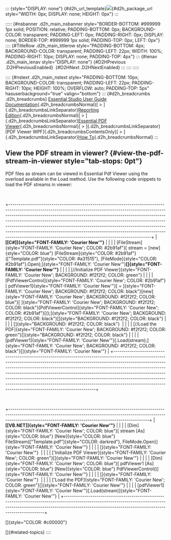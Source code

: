 ::: {style="DISPLAY: none"}
[](ms-xhelp:///?Id=d2h_url_template){#d2h_url_template}![](!package_url!){#d2h_package_url style="WIDTH: 0px; DISPLAY: none; HEIGHT: 0px"}
:::

::::: {#nsbanner .d2h_main_nsbanner style="BORDER-BOTTOM: #999999 1px solid; POSITION: relative; PADDING-BOTTOM: 0px; BACKGROUND-COLOR: transparent; PADDING-LEFT: 0px; PADDING-RIGHT: 0px; DISPLAY: none; BORDER-TOP: #999999 1px solid; PADDING-TOP: 0px; LEFT: 0px"}
:::: {#TitleRow .d2h_main_titlerow style="PADDING-BOTTOM: 4px; BACKGROUND-COLOR: transparent; PADDING-LEFT: 22px; WIDTH: 100%; PADDING-RIGHT: 10px; DISPLAY: none; PADDING-TOP: 4px"}
::: {#ienav .d2h_main_ienav style="DISPLAY: none"}
[](ms-xhelp:///?Id=6fd60ab1-1f09-45d5-a734-775d98ba6676){#D2HPrevious .D2HPreviousEnabled}  [](ms-xhelp:///?Id=c2d18d44-74d5-4bb1-bb04-49f2a92f1fa0){#D2HNext .D2HNextEnabled}
:::
::::
:::::

:::: {#nstext .d2h_main_nstext style="PADDING-BOTTOM: 10px; BACKGROUND-COLOR: transparent; PADDING-LEFT: 22px; PADDING-RIGHT: 10px; HEIGHT: 100%; OVERFLOW: auto; PADDING-TOP: 5px" hasuserbackground="true" valign="bottom"}
::: {#d2h_breadcrumbs .d2h_breadcrumbs}
[Essential Studio User Guide Documentation](ms-xhelp:///?Id=12457748-09e3-4d74-a240-8e049cedf030){.d2h_breadcrumbsNormal}[ \> ]{.d2h_breadcrumbsLinkSeparator}[Reporting Edition](ms-xhelp:///?Id=027aa5b6-6676-4f93-ad23-c20e8c45792e){.d2h_breadcrumbsNormal}[ \> ]{.d2h_breadcrumbsLinkSeparator}[Essential PDF Viewer](ms-xhelp:///?Id=72561ebd-77ed-4f2a-94a7-2b4b635d1dd6){.d2h_breadcrumbsNormal}[ \> ]{.d2h_breadcrumbsLinkSeparator}[PDF Viewer WPF]{.d2h_breadcrumbsContentsOnly}[ \> ]{.d2h_breadcrumbsLinkSeparator}[How To](ms-xhelp:///?Id=6fd60ab1-1f09-45d5-a734-775d98ba6676){.d2h_breadcrumbsNormal}
:::

## View the PDF stream in viewer? {#view-the-pdf-stream-in-viewer style="tab-stops: 0pt"}

PDF files as stream can be viewed in Essential Pdf Viewer using the overload available in the Load method. Use the following code snippets to load the PDF streams in viewer:

 

+---------------------------------------------------------------------------------------------------------------------------------------------------------------------------------------------------------------------------------------------------------------------------------------------------------------------------------------------------------------------------------------------------------------------------------------------------------------------------------------------------------------------------------------------------------+
| **[\[C#\]]{style="FONT-FAMILY: 'Courier New'"}**                                                                                                                                                                                                                                                                                                                                                                                                                                                                                                        |
|                                                                                                                                                                                                                                                                                                                                                                                                                                                                                                                                                         |
| [FileStream]{style="FONT-FAMILY: 'Courier New'; COLOR: #2b91af"}[ stream = [new]{style="COLOR: blue"} [FileStream]{style="COLOR: #2b91af"}([\"Template.pdf\"]{style="COLOR: #a31515"}, [FileMode]{style="COLOR: #2b91af"}.Open);]{style="FONT-FAMILY: 'Courier New'"}**[]{style="FONT-FAMILY: 'Courier New'"}**                                                                                                                                                                                                                                         |
|                                                                                                                                                                                                                                                                                                                                                                                                                                                                                                                                                         |
| [//Initialize PDF Viewer]{style="FONT-FAMILY: 'Courier New'; BACKGROUND: #f2f2f2; COLOR: green"}                                                                                                                                                                                                                                                                                                                                                                                                                                                        |
|                                                                                                                                                                                                                                                                                                                                                                                                                                                                                                                                                         |
| [PdfViewerControl]{style="FONT-FAMILY: 'Courier New'; COLOR: #2b91af"}[ pdfViewer1]{style="FONT-FAMILY: 'Courier New'"}[ = ]{style="FONT-FAMILY: 'Courier New'; BACKGROUND: #f2f2f2; COLOR: black"}[new]{style="FONT-FAMILY: 'Courier New'; BACKGROUND: #f2f2f2; COLOR: blue"}[ ]{style="FONT-FAMILY: 'Courier New'; BACKGROUND: #f2f2f2; COLOR: black"}[PdfViewerControl]{style="FONT-FAMILY: 'Courier New'; COLOR: #2b91af"}[();]{style="FONT-FAMILY: 'Courier New'; BACKGROUND: #f2f2f2; COLOR: black"}[]{style="BACKGROUND: #f2f2f2; COLOR: black"} |
|                                                                                                                                                                                                                                                                                                                                                                                                                                                                                                                                                         |
| []{style="BACKGROUND: #f2f2f2; COLOR: black"}                                                                                                                                                                                                                                                                                                                                                                                                                                                                                                           |
|                                                                                                                                                                                                                                                                                                                                                                                                                                                                                                                                                         |
| [//Load the PDF]{style="FONT-FAMILY: 'Courier New'; BACKGROUND: #f2f2f2; COLOR: green"}[]{style="BACKGROUND: #f2f2f2; COLOR: black"}                                                                                                                                                                                                                                                                                                                                                                                                                    |
|                                                                                                                                                                                                                                                                                                                                                                                                                                                                                                                                                         |
| [pdfViewer1]{style="FONT-FAMILY: 'Courier New'"}[.Load(stream);]{style="FONT-FAMILY: 'Courier New'; BACKGROUND: #f2f2f2; COLOR: black"}[]{style="FONT-FAMILY: 'Courier New'"}                                                                                                                                                                                                                                                                                                                                                                           |
+---------------------------------------------------------------------------------------------------------------------------------------------------------------------------------------------------------------------------------------------------------------------------------------------------------------------------------------------------------------------------------------------------------------------------------------------------------------------------------------------------------------------------------------------------------+

 

+--------------------------------------------------------------------------------------------------------------------------------------------------------------------------------------------------------------------------------+
| **[\[VB.NET\]]{style="FONT-FAMILY: 'Courier New'"}**                                                                                                                                                                           |
|                                                                                                                                                                                                                                |
| [Dim]{style="FONT-FAMILY: 'Courier New'; COLOR: blue"}[ stream [As]{style="COLOR: blue"} [New]{style="COLOR: blue"} FileStream([\"Template.pdf\"]{style="COLOR: darkred"}, FileMode.Open)]{style="FONT-FAMILY: 'Courier New'"} |
|                                                                                                                                                                                                                                |
| []{style="FONT-FAMILY: 'Courier New'"}                                                                                                                                                                                         |
|                                                                                                                                                                                                                                |
| [\'Initialize PDF Viewer]{style="FONT-FAMILY: 'Courier New'; COLOR: green"}[]{style="FONT-FAMILY: 'Courier New'"}                                                                                                              |
|                                                                                                                                                                                                                                |
| [Dim]{style="FONT-FAMILY: 'Courier New'; COLOR: blue"}[ pdfViewer1 [As]{style="COLOR: blue"} [New]{style="COLOR: blue"} PdfViewerControl()]{style="FONT-FAMILY: 'Courier New'"}                                                |
|                                                                                                                                                                                                                                |
| []{style="FONT-FAMILY: 'Courier New'"}                                                                                                                                                                                         |
|                                                                                                                                                                                                                                |
| [\'Load the PDF]{style="FONT-FAMILY: 'Courier New'; COLOR: green"}[]{style="FONT-FAMILY: 'Courier New'"}                                                                                                                       |
|                                                                                                                                                                                                                                |
| [pdfViewer1]{style="FONT-FAMILY: 'Courier New'"}[.Load(stream)]{style="FONT-FAMILY: 'Courier New'"}                                                                                                                            |
+--------------------------------------------------------------------------------------------------------------------------------------------------------------------------------------------------------------------------------+

[]{style="COLOR: #c00000"} 

[]{#related-topics}
::::

